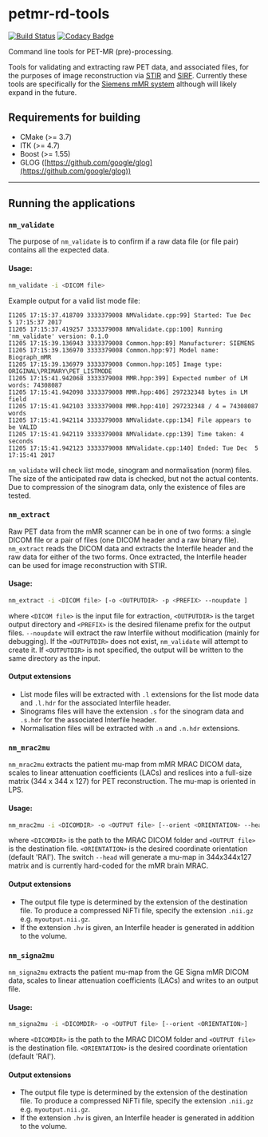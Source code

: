 # petmr-rd-tools

[![Build Status](https://travis-ci.org/UCL/petmr-rd-tools.svg?branch=master)](https://travis-ci.org/UCL/petmr-rd-tools) [![Codacy Badge](https://api.codacy.com/project/badge/Grade/d71cdf9cba3d4f9f9f973f371624bfe7)](https://www.codacy.com/app/bathomas/petmr-rd-tools?utm_source=github.com&utm_medium=referral&utm_content=UCL/petmr-rd-tools&utm_campaign=badger)

Command line tools for PET-MR (pre)-processing.

Tools for validating and extracting raw PET data, and associated files, for the purposes of image reconstruction via [STIR](https://github.com/UCL/STIR) and [SIRF](https://github.com/CCPPETMR/SIRF). Currently these tools are specifically for the [Siemens mMR system](https://www.healthcare.siemens.com/magnetic-resonance-imaging/mr-pet-scanner/biograph-mmr) although will likely expand in the future.

## Requirements for building

- CMake (>= 3.7)
- ITK (>= 4.7)
- Boost (>= 1.55)
- GLOG ([https://github.com/google/glog](https://github.com/google/glog))

---
## Running the applications
### `nm_validate`

The purpose of `nm_validate` is to confirm if a raw data file (or file pair) contains all the expected data.

#### Usage:

```bash
nm_validate -i <DICOM file>
```

Example output for a valid list mode file:
```
I1205 17:15:37.418709 3333379008 NMValidate.cpp:99] Started: Tue Dec  5 17:15:37 2017
I1205 17:15:37.419257 3333379008 NMValidate.cpp:100] Running 'nm_validate' version: 0.1.0
I1205 17:15:39.136943 3333379008 Common.hpp:89] Manufacturer: SIEMENS 
I1205 17:15:39.136970 3333379008 Common.hpp:97] Model name: Biograph_mMR
I1205 17:15:39.136979 3333379008 Common.hpp:105] Image type: ORIGINAL\PRIMARY\PET_LISTMODE 
I1205 17:15:41.942068 3333379008 MMR.hpp:399] Expected number of LM words: 74308087
I1205 17:15:41.942098 3333379008 MMR.hpp:406] 297232348 bytes in LM field
I1205 17:15:41.942103 3333379008 MMR.hpp:410] 297232348 / 4 = 74308087 words
I1205 17:15:41.942114 3333379008 NMValidate.cpp:134] File appears to be VALID
I1205 17:15:41.942119 3333379008 NMValidate.cpp:139] Time taken: 4 seconds
I1205 17:15:41.942123 3333379008 NMValidate.cpp:140] Ended: Tue Dec  5 17:15:41 2017
```

`nm_validate` will check list mode, sinogram and normalisation (norm) files. The size of the anticipated raw data is checked, but not the actual contents. Due to compression of the sinogram data, only the existence of files are tested.

### `nm_extract`

Raw PET data from the mMR scanner can be in one of two forms: a single DICOM file or a pair of files (one DICOM header and a raw binary file). `nm_extract` reads the DICOM data and extracts the Interfile header and the raw data for either of the two forms. Once extracted, the Interfile header can be used for image reconstruction with STIR. 

#### Usage:

```bash
nm_extract -i <DICOM file> [-o <OUTPUTDIR> -p <PREFIX> --noupdate ]
```
where `<DICOM file>` is the input file for extraction, `<OUTPUTDIR>` is the target output directory and `<PREFIX>` is the desired filename prefix for the output files. `--noupdate` will extract the raw Interfile without modification (mainly for debugging). If the `<OUTPUTDIR>` does not exist, `nm_validate` will attempt to create it. If `<OUTPUTDIR>` is not specified, the output will be written to the same directory as the input. 

#### Output extensions

- List mode files will be extracted with `.l` extensions for the list mode data and `.l.hdr` for the associated Interfile header.
- Sinograms files will have the extension `.s` for the sinogram data and `.s.hdr` for the associated Interfile header.
- Normalisation files will be extracted with `.n` and `.n.hdr` extensions.

### `nm_mrac2mu`

`nm_mrac2mu` extracts the patient mu-map from mMR MRAC DICOM data, scales to linear attenuation coefficients (LACs) and reslices into a full-size matrix (344 x 344 x 127) for PET reconstruction. The mu-map is oriented in LPS. 

#### Usage: 

```bash
nm_mrac2mu -i <DICOMDIR> -o <OUTPUT file> [--orient <ORIENTATION> --head]
```

where `<DICOMDIR>` is the path to the MRAC DICOM folder and `<OUTPUT file>` is the destination file. `<ORIENTATION>` is the desired coordinate orientation (default 'RAI'). The switch `--head` will generate a mu-map in 344x344x127 matrix and is currently hard-coded for the mMR brain MRAC.

#### Output extensions

- The output file type is determined by the extension of the destination file. To produce a compressed NiFTi file, specify the extension `.nii.gz` e.g. `myoutput.nii.gz`. 
- If the extension `.hv` is given, an Interfile header is generated in addition to the volume.

### `nm_signa2mu`

`nm_signa2mu` extracts the patient mu-map from the GE Signa mMR DICOM data, scales to linear attenuation coefficients (LACs) and writes to an output file.

#### Usage: 

```bash
nm_signa2mu -i <DICOMDIR> -o <OUTPUT file> [--orient <ORIENTATION>]
```

where `<DICOMDIR>` is the path to the MRAC DICOM folder and `<OUTPUT file>` is the destination file. `<ORIENTATION>` is the desired coordinate orientation (default 'RAI'). 

#### Output extensions

- The output file type is determined by the extension of the destination file. To produce a compressed NiFTi file, specify the extension `.nii.gz` e.g. `myoutput.nii.gz`. 
- If the extension `.hv` is given, an Interfile header is generated in addition to the volume.
